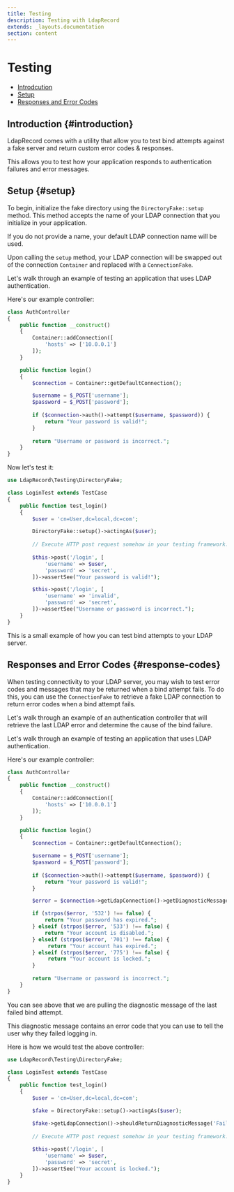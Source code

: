 ```yaml
---
title: Testing
description: Testing with LdapRecord
extends: _layouts.documentation
section: content
---
```


# Testing

- [Introdcution](#introduction)
- [Setup](#setup)
- [Responses and Error Codes](#response-codes)

## Introduction {#introduction}

LdapRecord comes with a utility that allow you to test bind attempts
against a fake server and return custom error codes & responses.

This allows you to test how your application responds to authentication failures and error messages.

## Setup {#setup}

To begin, initialize the fake directory using the `DirectoryFake::setup` method. This method
accepts the name of your LDAP connection that you initialize in your application.

If you do not provide a name, your default LDAP connection name will be used.

Upon calling the `setup` method, your LDAP connection will be swapped out of the
connection `Container` and replaced with a `ConnectionFake`.

Let's walk through an example of testing an application that uses LDAP authentication.

Here's our example controller:

```php
class AuthController
{
    public function __construct()
    {
        Container::addConnection([
            'hosts' => ['10.0.0.1']
        ]);
    }

    public function login()
    {
        $connection = Container::getDefaultConnection();

        $username = $_POST['username'];
        $password = $_POST['password'];
        
        if ($connection->auth()->attempt($username, $password)) {
            return "Your password is valid!";   
        }
        
        return "Username or password is incorrect.";
    }
}
```

Now let's test it:

```php
use LdapRecord\Testing\DirectoryFake;

class LoginTest extends TestCase
{
    public function test_login()
    {
        $user = 'cn=User,dc=local,dc=com';

        DirectoryFake::setup()->actingAs($user);
    
        // Execute HTTP post request somehow in your testing framework...
        
        $this->post('/login', [
            'username' => $user,
            'password' => 'secret',
        ])->assertSee("Your password is valid!");

        $this->post('/login', [
            'username' => 'invalid',
            'password' => 'secret',
        ])->assertSee("Username or password is incorrect.");
    }
}
```

This is a small example of how you can test bind attempts to your LDAP server.

## Responses and Error Codes {#response-codes}

When testing connectivity to your LDAP server, you may wish to test error codes and
messages that may be returned when a bind attempt fails. To do this, you can
use the `ConnectionFake` to retrieve a fake LDAP connection to return
error codes when a bind attempt fails.

Let's walk through an example of an authentication controller that will
retrieve the last LDAP error and determine the cause of the bind
failure.

Let's walk through an example of testing an application that uses LDAP authentication.

Here's our example controller:

```php
class AuthController
{
    public function __construct()
    {
        Container::addConnection([
            'hosts' => ['10.0.0.1']
        ]);
    }

    public function login()
    {
        $connection = Container::getDefaultConnection();

        $username = $_POST['username'];
        $password = $_POST['password'];
        
        if ($connection->auth()->attempt($username, $password)) {
            return "Your password is valid!";   
        }

        $error = $connection->getLdapConnection()->getDiagnosticMessage();

        if (strpos($error, '532') !== false) {
            return "Your password has expired.";
        } elseif (strpos($error, '533') !== false) {
            return "Your account is disabled.";
        } elseif (strpos($error, '701') !== false) {
             return "Your account has expired.";
        } elseif (strpos($error, '775') !== false) {
             return "Your account is locked.";
        }
        
        return "Username or password is incorrect.";
    }
}
```

You can see above that we are pulling the diagnostic message of the last failed bind attempt.

This diagnostic message contains an error code that you can use to tell the user why they failed logging in.

Here is how we would test the above controller:

```php
use LdapRecord\Testing\DirectoryFake;

class LoginTest extends TestCase
{
    public function test_login()
    {
        $user = 'cn=User,dc=local,dc=com';

        $fake = DirectoryFake::setup()->actingAs($user);

        $fake->getLdapConnection()->shouldReturnDiagnosticMessage('Failed: 775');
        
        // Execute HTTP post request somehow in your testing framework...
        
        $this->post('/login', [
            'username' => $user,
            'password' => 'secret',
        ])->assertSee("Your account is locked.");
    }
}
```
